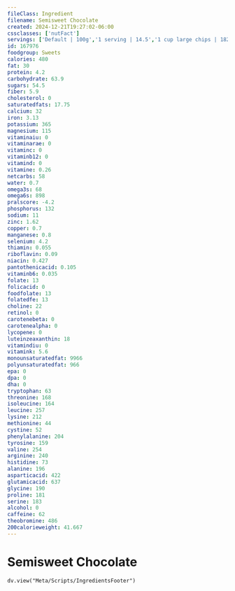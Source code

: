 ```yaml
---
fileClass: Ingredient
filename: Semisweet Chocolate
created: 2024-12-21T19:27:02-06:00
cssclasses: ['nutFact']
servings: ['Default | 100g','1 serving | 14.5','1 cup large chips | 182','1 cup mini chips | 173','1 oz (approx 60 pcs) | 28.4','1 cup chips (6 oz package) | 168']
id: 167976
foodgroup: Sweets
calories: 480
fat: 30
protein: 4.2
carbohydrate: 63.9
sugars: 54.5
fiber: 5.9
cholesterol: 0
saturatedfats: 17.75
calcium: 32
iron: 3.13
potassium: 365
magnesium: 115
vitaminaiu: 0
vitaminarae: 0
vitaminc: 0
vitaminb12: 0
vitamind: 0
vitamine: 0.26
netcarbs: 58
water: 0.7
omega3s: 68
omega6s: 898
pralscore: -4.2
phosphorus: 132
sodium: 11
zinc: 1.62
copper: 0.7
manganese: 0.8
selenium: 4.2
thiamin: 0.055
riboflavin: 0.09
niacin: 0.427
pantothenicacid: 0.105
vitaminb6: 0.035
folate: 13
folicacid: 0
foodfolate: 13
folatedfe: 13
choline: 22
retinol: 0
carotenebeta: 0
carotenealpha: 0
lycopene: 0
luteinzeaxanthin: 18
vitamindiu: 0
vitamink: 5.6
monounsaturatedfat: 9966
polyunsaturatedfat: 966
epa: 0
dpa: 0
dha: 0
tryptophan: 63
threonine: 168
isoleucine: 164
leucine: 257
lysine: 212
methionine: 44
cystine: 52
phenylalanine: 204
tyrosine: 159
valine: 254
arginine: 240
histidine: 73
alanine: 196
asparticacid: 422
glutamicacid: 637
glycine: 190
proline: 181
serine: 183
alcohol: 0
caffeine: 62
theobromine: 486
200calorieweight: 41.667
---
```


# Semisweet Chocolate

```dataviewjs
dv.view("Meta/Scripts/IngredientsFooter")
```